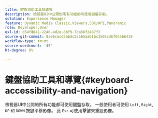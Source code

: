 ```yaml
---
title: 鍵盤協助工具和導覽
description: 檢視器UI中公開的所有功能都可使用鍵盤存取。
solution: Experience Manager
feature: Dynamic Media Classic,Viewers,SDK/API,Panoramic
role: Developer,User
exl-id: d54fd841-2246-4d2e-8bf9-7da56f2487f3
source-git-commit: 8aebcacd5abdc23565aab1bc3506c36f055b6439
workflow-type: tm+mt
source-wordcount: '45'
ht-degree: 0%

---
```


# 鍵盤協助工具和導覽{#keyboard-accessibility-and-navigation}

檢視器UI中公開的所有功能都可使用鍵盤存取。
一般使用者可使用 `Left`, `Right`, `UP` 和 `DOWN` 按鍵平移影像。
此 `Esc` 可使用擊鍵來重設影像。

